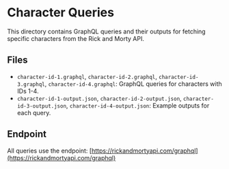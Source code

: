 # Character Queries

This directory contains GraphQL queries and their outputs for fetching specific characters from the Rick and Morty API.

## Files

- `character-id-1.graphql`, `character-id-2.graphql`, `character-id-3.graphql`, `character-id-4.graphql`: GraphQL queries for characters with IDs 1-4.
- `character-id-1-output.json`, `character-id-2-output.json`, `character-id-3-output.json`, `character-id-4-output.json`: Example outputs for each query.

## Endpoint

All queries use the endpoint: [https://rickandmortyapi.com/graphql](https://rickandmortyapi.com/graphql)
